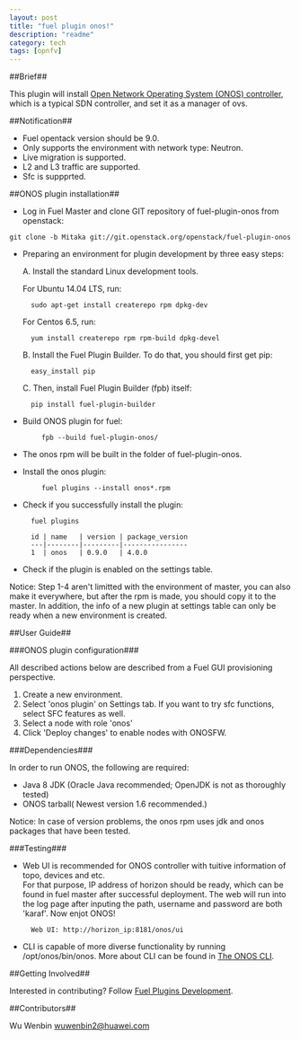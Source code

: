 ```yaml
---
layout: post
title: "fuel plugin onos!"
description: "readme"
category: tech
tags: [opnfv]
---
```


##Brief##

This plugin will install [ Open Network Operating System (ONOS) controller](https://wiki.onosproject.org/display/ONOS/Wiki+Home), which is a typical SDN controller, and set it as a manager of ovs.


##Notification##


* Fuel opentack version should be 9.0.
* Only supports the environment with network type: Neutron.
* Live migration is supported.
* L2 and L3 traffic are supported.
* Sfc is suppprted.


##ONOS plugin installation##

* Log in Fuel Master and clone GIT repository of fuel-plugin-onos from openstack:  

```bash:
git clone -b Mitaka git://git.openstack.org/openstack/fuel-plugin-onos
```

* Preparing an environment for plugin development by three easy steps:   

    A. Install the standard Linux development tools.   

    For Ubuntu 14.04 LTS, run:
    
        sudo apt-get install createrepo rpm dpkg-dev
        
    For Centos 6.5, run:

        yum install createrepo rpm rpm-build dpkg-devel

    B. Install the Fuel Plugin Builder. To do that, you should first get pip:  

        easy_install pip
        
    C. Then, install Fuel Plugin Builder (fpb) itself:  
    
        pip install fuel-plugin-builder

* Build ONOS plugin for fuel:  

```bash:
        fpb --build fuel-plugin-onos/
```

+ The onos rpm will be built in the folder of fuel-plugin-onos.  

+ Install the onos plugin:   

```bash:
        fuel plugins --install onos*.rpm
```

+ Check if you successfully install the plugin:  

        fuel plugins

        id | name   | version | package_version
        ---|--------|---------|----------------
        1  | onos   | 0.9.0   | 4.0.0

     
+ Check if the plugin is enabled on the settings table.  

Notice: Step 1-4 aren't limitted with the environment of master, you can also make it everywhere, but after the rpm is made, you should copy it to the master. In addition, the info of a new plugin at settings table can only be ready  when a new environment is created.


##User Guide##


###ONOS plugin configuration###


All described actions below are described from a Fuel GUI provisioning perspective.

1. Create a new environment.
2. Select 'onos plugin' on Settings tab. If you want to try sfc functions, select SFC features as well.
3. Select a node with role 'onos'
4. Click 'Deploy changes' to enable nodes with ONOSFW.

###Dependencies###

In order to run ONOS, the following are required:

- Java 8 JDK (Oracle Java recommended; OpenJDK is not as thoroughly tested)
- ONOS tarball( Newest version 1.6 recommended.)

Notice: In case of version problems, the onos rpm uses jdk and onos packages that have been tested.

###Testing###

+ Web UI is recommended for ONOS controller with tuitive information of topo, devices and etc.   
    For that purpose, IP address of horizon should be ready, which can be found in fuel master after successful deployment. The web will run into the log page after inputing the path, username and password are both 'karaf'. Now enjot ONOS!

        Web UI: http://horizon_ip:8181/onos/ui

+ CLI is capable of more diverse functionality by running /opt/onos/bin/onos. More about CLI can be found in [The ONOS CLI](
https://wiki.onosproject.org/display/ONOS/The+ONOS+CLI).  

##Getting Involved##

Interested in contributing? Follow [Fuel Plugins Development](
https://wiki.openstack.org/wiki/Fuel/Plugins).

##Contributors##

Wu Wenbin <wuwenbin2@huawei.com>

